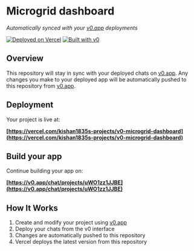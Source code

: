 # Microgrid dashboard

*Automatically synced with your [v0.app](https://v0.app) deployments*

[![Deployed on Vercel](https://img.shields.io/badge/Deployed%20on-Vercel-black?style=for-the-badge&logo=vercel)](https://vercel.com/kishan1835s-projects/v0-microgrid-dashboard)
[![Built with v0](https://img.shields.io/badge/Built%20with-v0.app-black?style=for-the-badge)](https://v0.app/chat/projects/uWO1zz1JJBE)

## Overview

This repository will stay in sync with your deployed chats on [v0.app](https://v0.app).
Any changes you make to your deployed app will be automatically pushed to this repository from [v0.app](https://v0.app).

## Deployment

Your project is live at:

**[https://vercel.com/kishan1835s-projects/v0-microgrid-dashboard](https://vercel.com/kishan1835s-projects/v0-microgrid-dashboard)**

## Build your app

Continue building your app on:

**[https://v0.app/chat/projects/uWO1zz1JJBE](https://v0.app/chat/projects/uWO1zz1JJBE)**

## How It Works

1. Create and modify your project using [v0.app](https://v0.app)
2. Deploy your chats from the v0 interface
3. Changes are automatically pushed to this repository
4. Vercel deploys the latest version from this repository